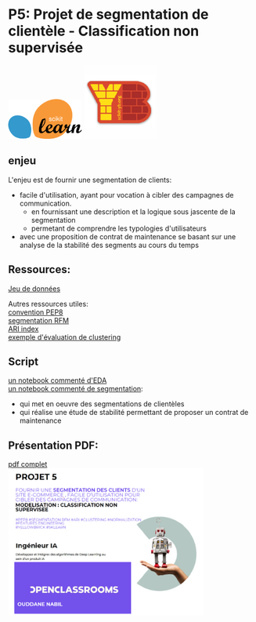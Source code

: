# P5: Projet de segmentation de clientèle - Classification non supervisée  
<img src="/img/sk.png" width="150"> <img src="/img/yellobrick.png" width="150">  

## enjeu  
L'enjeu est de fournir une segmentation de clients:   
* facile d'utilisation, ayant pour vocation à cibler des campagnes de communication.  
	* en fournissant une description et la logique sous jascente de la segmentation  
	* permetant de comprendre les typologies d'utilisateurs  
* avec une proposition de contrat de maintenance se basant sur une analyse de la stabilité des segments au cours du temps

## Ressources:    
[Jeu de données](https://www.kaggle.com/olistbr/brazilian-ecommerce)    
  
Autres ressources utiles:  
[convention PEP8](https://pep8.org/)   
[segmentation RFM](https://christophm.github.io/interpretable-ml-book/)  
[ARI index](https://scikit-learn.org/stable/modules/generated/sklearn.metrics.adjusted_rand_score.html)    
[exemple d'évaluation de clustering](https://www.kaggle.com/kautumn06/yellowbrick-clustering-evaluation-examples)  

## Script   
[un notebook commenté d'EDA](/P5%20analyse%20descriptive.ipynb)  
[un notebook commenté de segmentation](/P5%20segmentation.ipynb):  
* qui met en oeuvre des segmentations de clientèles  
* qui réalise une étude de stabilité permettant de proposer un contrat de maintenance
 
 
## Présentation PDF:  
[pdf complet](/P5.pdf)  
<img src="/img/P5%20pres.png" height="300">
